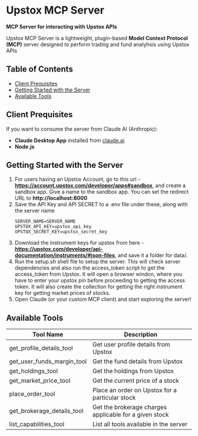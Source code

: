 # Upstox MCP Server
**MCP Server for interacting with Upstox APIs**

Upstox MCP Server is a lightweight, plugin-based **Model Context Protocol (MCP)** server designed to perform trading and fund analyhsis using Upstox APIs

## Table of Contents
- [Client Prequisites](#-clientt-prerequisites)
- [Getting Started with the Server](#-getting-started)
- [Available Tools](#-available-tools)

## Client Prequisites
If you want to consume the server from Claude AI (Anthropic):
- **Claude Desktop App** installed from [claude.ai](https://claude.ai)
- **Node.js**

## Getting Started with the Server
1. For users having an Upstox Account, go to this url - **https://account.upstox.com/developer/apps#sandbox**, and create a 
    sandbox app. Give a name to the sandbox app. You can set the redirect URL to **http://localhost:8000**
2. Save the API Key and API SECRET to a .env file under these, along with the server name
    ```env
    SERVER_NAME=SERVER_NAME
    UPSTOX_API_KEY=upstox_api_key
    UPSTOX_SECRET_KEY=upstox_secret_key
    ```
3. Download the instrument keys for upstox from here - **https://upstox.com/developer/api-documentation/instruments/#json-files**, and save it a folder for data/.
4. Run the setup.sh shell file to setup the server. This will check server dependencies and also run the access_token script to get the access_token from Upstox. It will open a browser windon, where you have to enter your upstox pin before proceeding to getting the access token. It will also create the collection for getting the right instrument key for getting market prices of stocks.
5. Open Claude (or your custom MCP client) and start exploring the server!

## Available Tools
| Tool Name                        | Description                                            |
|----------------------------------|------------------------------------------------------- |
| get_profile_details_tool         | Get user profile details from Upstox                   |
| get_user_funds_margin_tool       | Get the fund details from Upstox                       |
| get_holdings_tool                | Get the holdings from Upstox                           |
| get_market_price_tool            | Get the current price of a stock                       |
| place_order_tool                 | Place an order on Upstox for a particular stock        |
| get_brokerage_details_tool       | Get the brokerage charges applicable for a given stock |
| list_capabilities_tool           | List all tools available in the server                 |